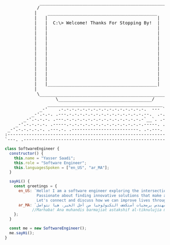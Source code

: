 <pre>
             ________________________________________________
            /                                                \
           |    _________________________________________     |
           |   |                                         |    |
           |   |  C:\> Welcome! Thanks For Stopping By!  |    |
           |   |                                         |    |
           |   |                                         |    |
           |   |                                         |    |
           |   |                                         |    |
           |   |                                         |    |
           |   |                                         |    |
           |   |                                         |    |
           |   |                                         |    |
           |   |                                         |    |
           |   |                                         |    |
           |   |                                         |    |
           |   |_________________________________________|    |
           |                                                  |
            \_________________________________________________/
                   \___________________________________/
                ___________________________________________
             _-'    .-.-.-.-.-.-.-.-.-.-.-.-.-.-.-.-.  --- `-_
          _-'.-.-. .---.-.-.-.-.-.-.-.-.-.-.-.-.-.-.--.  .-.-.`-_
       _-'.-.-.-. .---.-.-.-.-.-.-.-.-.-.-.-.-.-.-.-`__`. .-.-.-.`-_
    _-'.-.-.-.-. .-----.-.-.-.-.-.-.-.-.-.-.-.-.-.-.-----. .-.-.-.-.`-_
 _-'.-.-.-.-.-. .---.-. .-------------------------. .-.---. .---.-.-.-.`-_
:-------------------------------------------------------------------------:
`---._.-------------------------------------------------------------._.---'
</pre>
```javascript
class SoftwareEngineer {
  constructor() {
    this.name = "Yasser Saadi";
    this.role = "Software Engineer";
    this.languagesSpoken = ["en_US", "ar_MA"];
  }

  sayHi() {
    const greetings = {
      en_US: `Hello! I am a software engineer exploring the intersection of technology and quality of life.  
              Passionate about finding innovative solutions that make a difference.  
              Let's connect and discuss how we can improve lives through software.`,
      ar_MA: `مرحباً! أنا مهندس برمجيات أستكشف التكنولوجيا من أجل الخير. هيا نتواصل!`, 
            //Marhaba! Ana muhandis barmajiat astakshif al-tiknulujia min ajl al-khayr hayya natawaṣal!
    };
  }

  const me = new SoftwareEngineer();
  me.sayHi();
}


```
<!---
YasserS-21/YasserS-21 is a ✨ special ✨ repository because its `README.md` (this file) appears on your GitHub profile.
You can click the Preview link to take a look at your changes.
--->
